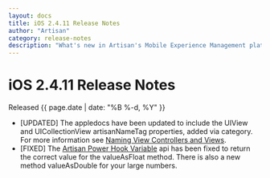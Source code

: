 ```yaml
---
layout: docs
title: iOS 2.4.11 Release Notes
author: "Artisan"
category: release-notes
description: "What's new in Artisan's Mobile Experience Management platform."
---
```

# iOS 2.4.11 Release Notes

Released {{ page.date | date: "%B %-d, %Y" }}

* [UPDATED] The appledocs have been updated to include the UIView and UICollectionView artisanNameTag properties, added via category. For more information see <a href="/dev/ios/event-tracking/#nameviewcontroller">Naming View Controllers and Views</a>.
* [FIXED] The <a href="/dev/ios/callbacks/#power-hook">Artisan Power Hook Variable</a> api has been fixed to return the correct value for the valueAsFloat method. There is also a new method valueAsDouble for your large numbers.
